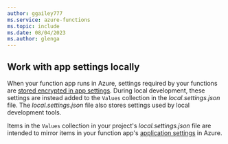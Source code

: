 ```yaml
---
author: ggailey777
ms.service: azure-functions
ms.topic: include
ms.date: 08/04/2023
ms.author: glenga
---
```


## <a name="local-settings"></a>Work with app settings locally

When your function app runs in Azure, settings required by your functions are [stored encrypted in app settings](../articles/azure-functions/functions-how-to-use-azure-function-app-settings.md#settings). During local development, these settings are instead added to the `Values` collection in the *local.settings.json* file. The *local.settings.json* file also stores settings used by local development tools. 

Items in the `Values` collection in your project's *local.settings.json* file are intended to mirror items in your function app's [application settings](../articles/azure-functions/functions-how-to-use-azure-function-app-settings.md#settings) in Azure.